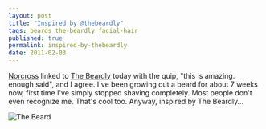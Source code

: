 ```yaml
---
layout: post
title: "Inspired by @thebeardly"
tags: beards the-beardly facial-hair
published: true
permalink: inspired-by-thebeardly
date: 2011-02-03
---
```


<a href="http://andrewnorcross.com">Norcross</a> linked to <a href="http://www.thebeardly.com/">The Beardly</a> today with the quip, "this is amazing. enough said", and I agree.  I've been growing out a beard for about 7 weeks now, first time I've simply stopped shaving completely.  Most people don't even recognize me.  That's cool too.  Anyway, inspired by The Beardly…

<img src="http://miklb.com/user/images/my_thebeardly.jpg" alt="The Beard">
